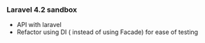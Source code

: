 ### Laravel 4.2 sandbox

- API with laravel
- Refactor using DI ( instead of using Facade) for ease of testing